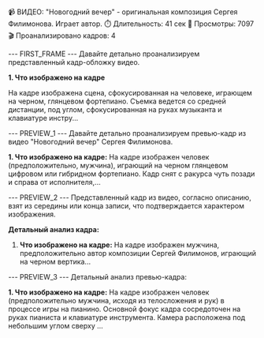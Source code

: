 📹 ВИДЕО: "Новогодний вечер" - оригинальная композиция Сергея Филимонова. Играет автор.
⏱️ Длительность: 41 сек
👀 Просмотры: 7097
🎬 Проанализировано кадров: 4

--- FIRST_FRAME ---
Давайте детально проанализируем представленный кадр-обложку видео.

**1. Что изображено на кадре**

На кадре изображена сцена, сфокусированная на человеке, играющем на черном, глянцевом фортепиано. Съемка ведется со средней дистанции, под углом, сфокусированная на руках музыканта и клавиатуре инстру...

--- PREVIEW_1 ---
Давайте детально проанализируем превью-кадр из видео "Новогодний вечер" Сергея Филимонова.

**1. Что изображено на кадре:**
На кадре изображен человек (предположительно, мужчина), играющий на черном глянцевом цифровом или гибридном фортепиано. Кадр снят с ракурса чуть позади и справа от исполнителя,...

--- PREVIEW_2 ---
Представленный кадр из видео, согласно описанию, взят из середины или конца записи, что подтверждается характером изображения.

**Детальный анализ кадра:**

1.  **Что изображено на кадре:**
    На кадре изображен мужчина, предположительно автор композиции Сергей Филимонов, играющий на черном вертика...

--- PREVIEW_3 ---
Детальный анализ превью-кадра:

**1. Что изображено на кадре:**
На кадре изображен человек (предположительно мужчина, исходя из телосложения и рук) в процессе игры на пианино. Основной фокус кадра сосредоточен на руках пианиста и клавиатуре инструмента. Камера расположена под небольшим углом сверху ...